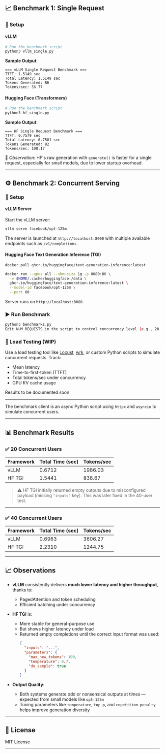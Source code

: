 

## 📈 Benchmark 1: Single Request

### 🔧 Setup

#### vLLM

```bash
# Run the benchmark script
python3 vllm_single.py
```

**Sample Output**:

```
=== vLLM Single Request Benchmark ===
TTFT: 1.5149 sec
Total Latency: 1.5149 sec
Tokens Generated: 86
Tokens/sec: 56.77
```

#### Hugging Face (Transformers)

```bash
# Run the benchmark script
python3 hf_single.py
```

**Sample Output**:

```
=== HF Single Request Benchmark ===
TTFT: 0.7579 sec
Total Latency: 0.7581 sec
Tokens Generated: 82
Tokens/sec: 108.17
```

📌 *Observation*: HF's raw generation with `generate()` is faster for a single request, especially for small models, due to lower startup overhead.

---

## ⚙️ Benchmark 2: Concurrent Serving

### 🧪 Setup

#### vLLM Server

Start the vLLM server:

```bash
vllm serve facebook/opt-125m
```

The server is launched at `http://localhost:8000` with multiple available endpoints such as `/v1/completions`.

#### Hugging Face Text Generation Inference (TGI)

```bash
docker pull ghcr.io/huggingface/text-generation-inference:latest

docker run --gpus all --shm-size 1g -p 8080:80 \
  -v $HOME/.cache/huggingface:/data \
  ghcr.io/huggingface/text-generation-inference:latest \
  --model-id facebook/opt-125m \
  --port 80
```

Server runs on `http://localhost:8080`.

### ▶️ Run Benchmark

```bash
python3 benchmarks.py
Edit NUM_REQUESTS in the script to control concurrency level (e.g., 20, 40, etc.)
```

### 🧪 Load Testing (WIP)

Use a load testing tool like [Locust](https://locust.io/), [wrk](https://github.com/wg/wrk), or custom Python scripts to simulate concurrent requests. Track:

* Mean latency
* Time-to-first-token (TTFT)
* Total tokens/sec under concurrency
* GPU KV cache usage

Results to be documented soon.

---

The benchmark client is an async Python script using `httpx` and `asyncio` to simulate concurrent users.

---

## 📊 Benchmark Results

### ✅ 20 Concurrent Users

| Framework | Total Time (sec) | Tokens/sec |
|-----------|-------------------|-------------|
| vLLM      | 0.6712            | 1986.03     |
| HF TGI    | 1.5441            | 838.67     |

> ⚠️ HF TGI initially returned empty outputs due to misconfigured payload (missing `"inputs"` key). This was later fixed in the 40-user test.

---

### ✅ 40 Concurrent Users

| Framework | Total Time (sec) | Tokens/sec |
|-----------|-------------------|-------------|
| vLLM      | 0.6963            | 3606.27     |
| HF TGI    | 2.2310            |  1244.75    |

---

## 📈 Observations

- **vLLM** consistently delivers **much lower latency and higher throughput**, thanks to:
  - PagedAttention and token scheduling
  - Efficient batching under concurrency

- **HF TGI** is:
  - More stable for general-purpose use
  - But shows higher latency under load
  - Returned empty completions until the correct input format was used:
    ```json
    {
      "inputs": "...",
      "parameters": {
        "max_new_tokens": 100,
        "temperature": 0.7,
        "do_sample": true
      }
    }
    ```

- **Output Quality**:
  - Both systems generate odd or nonsensical outputs at times — expected from small models like `opt-125m`
  - Tuning parameters like `temperature`, `top_p`, and `repetition_penalty` helps improve generation diversity

---




## 📜 License

MIT License

---
